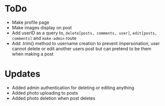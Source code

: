 # ToDo

- Make profile page
- Make images display on post
- Add userID as a query to, `delete[posts, comments, user]`, `edit[posts, comments]` and `make-admin` route
- Add .trim() method to username creation to prevent impersonation, user cannot delete or edit another users post but can pretend to be them when making a post

# Updates
- Added admin authentication for deleting or editing anything
- Added photo uploading to posts
- Added photo deletion when post deletes
